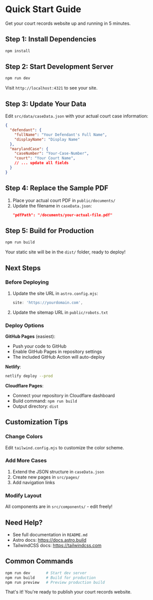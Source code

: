 # Quick Start Guide

Get your court records website up and running in 5 minutes.

## Step 1: Install Dependencies

```bash
npm install
```

## Step 2: Start Development Server

```bash
npm run dev
```

Visit `http://localhost:4321` to see your site.

## Step 3: Update Your Data

Edit `src/data/caseData.json` with your actual court case information:

```json
{
  "defendant": {
    "fullName": "Your Defendant's Full Name",
    "displayName": "Display Name"
  },
  "marylandCase": {
    "caseNumber": "Your-Case-Number",
    "court": "Your Court Name",
    // ... update all fields
  }
}
```

## Step 4: Replace the Sample PDF

1. Place your actual court PDF in `public/documents/`
2. Update the filename in `caseData.json`:
   ```json
   "pdfPath": "/documents/your-actual-file.pdf"
   ```

## Step 5: Build for Production

```bash
npm run build
```

Your static site will be in the `dist/` folder, ready to deploy!

## Next Steps

### Before Deploying

1. Update the site URL in `astro.config.mjs`:
   ```javascript
   site: 'https://yourdomain.com',
   ```

2. Update the sitemap URL in `public/robots.txt`

### Deploy Options

**GitHub Pages** (easiest):
- Push your code to GitHub
- Enable GitHub Pages in repository settings
- The included GitHub Action will auto-deploy

**Netlify**:
```bash
netlify deploy --prod
```

**Cloudflare Pages**:
- Connect your repository in Cloudflare dashboard
- Build command: `npm run build`
- Output directory: `dist`

## Customization Tips

### Change Colors
Edit `tailwind.config.mjs` to customize the color scheme.

### Add More Cases
1. Extend the JSON structure in `caseData.json`
2. Create new pages in `src/pages/`
3. Add navigation links

### Modify Layout
All components are in `src/components/` - edit freely!

## Need Help?

- See full documentation in `README.md`
- Astro docs: https://docs.astro.build
- TailwindCSS docs: https://tailwindcss.com

## Common Commands

```bash
npm run dev       # Start dev server
npm run build     # Build for production
npm run preview   # Preview production build
```

That's it! You're ready to publish your court records website.

